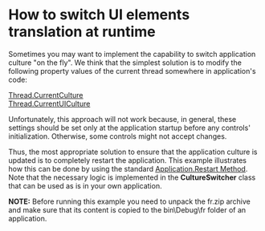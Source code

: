 # How to switch UI elements translation at runtime


<p>Sometimes you may want to implement the capability to switch application culture "on the fly". We think that the simplest solution is to modify the following property values of the current thread somewhere in application's code:</p><p><a href="http://msdn.microsoft.com/en-us/library/system.threading.thread.currentculture.aspx"><u>Thread.CurrentCulture</u></a><br />
<a href="http://msdn.microsoft.com/en-us/library/system.threading.thread.currentuiculture.aspx"><u>Thread.CurrentUICulture</u></a></p><p>Unfortunately, this approach will not work because, in general, these settings should be set only at the application startup before any controls' initialization. Otherwise, some controls might not accept changes.</p><p>Thus, the most appropriate solution to ensure that the application culture is updated is to completely restart the application. This example illustrates how this can be done by using the standard <a href="http://msdn.microsoft.com/en-us/library/system.windows.forms.application.restart.aspx"><u>Application.Restart Method</u></a>. Note that the necessary logic is implemented in the <strong>CultureSwitcher</strong> class that can be used as is in your own application.</p><p><strong>NOTE:</strong> Before running this example you need to unpack the fr.zip archive and make sure that its content is copied to the bin\Debug\fr folder of an application.</p>

<br/>


